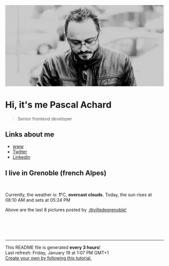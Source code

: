 ![Pascal Achard](./images/photo-pascal-achard.jpg)
# Hi, it's me Pascal Achard
> Senior frontend developer

## Links about me
- [www](https://www.pascal-achard.com)
- [Twitter](https://twitter.com/botmaster)
- [Linkedin](http://www.linkedin.com/in/pascal-achard)


## I live in Grenoble (french Alpes)
<img src="https://openweathermap.org/img/wn/04d@2x.png" alt="">

Currently, the weather is: **1**°C, **overcast clouds**.
Today, the sun rises at 08:10 AM and sets at 05:24 PM

Above are the last 8 pictures posted by <a href="https://www.instagram.com/villedegrenoble/" target="_blank"><img alt="" src="https://upload.wikimedia.org/wikipedia/commons/thumb/e/e7/Instagram_logo_2016.svg/1024px-Instagram_logo_2016.svg.png" width="20"/> @villedegrenoble!</a>

<p style="display: flex; flex-wrap: wrap; gap: 20px;">
        <img src="https://cdn1.picuki.com/hosted-by-instagram/q/0exhNuNYnjBcaS3SYdxKjf8F2vJ1Wg9SZ60STLepjSVmIR1vLHOapZA0mpCj4yRwKwVlASuRYzth7YMpWV9UDD17PUXeQb2JSDZV76udVemlvDdj8ZVgk7Y9LHQYbH6r%7C%7CscrVmGpNWwSDv5PHL%7C%7Clo7gX5v%7C%7CsbCgEpjuSKrVCkGZTjse3TO9%7C%7C2pYf5%7C%7CHSv1izv9QpcmkazXgpdAd4+pvlpDk1VOCtIc17q7VySKNBicMCv6K81Sa8H2QkaHp%7C%7CECKet8XCkONFui3rSzY57zz2F%7C%7C59EEIdvlqztEsjnJt429aXGId76N8A6ZfzSWkkGWlvqklPv6XslHPaSkGI%7C%7CmIUwGPRn+T8J7gprsigdcy8U%7C%7C%7C%7C69iXhbLPMRbJBcmooFf75S3X5IvuZBuMLkKZuCfsdxniW9xSfc7X20CFmQjpP3mLeLbBSGqm+gpCq8UjDiznT+AVoxZjt.jpeg" alt="" width="200"/>
        <img src="https://cdn1.picuki.com/hosted-by-instagram/q/0exhNuNYnjBcaS3SYdxKjf8F2vJ1Wg5SZ60STLepjSVmIR1vLHOapZA0mpCl6yRxIwVgFDeSYzth7YMoVl9ZAz19PELZSbaKSDtc7qqfUOrN1DVk9ZVmlL0xKnEabHKt9ccqXQmYdSgIGaYDG7uo%7C%7CesJ+fvqcjcFpjuMNbRCkDdttdCwFahlza4ls%7C%7Ce4kx2xu5xncG0MzWUiG0E8%7C%7C87ZpTQeWfrkf81wovU6FfkPjskM5fz6miKqEGBkeGFzUQ+RubTCnvpe1HOxMgo2+F6oT6pmNlwTm1GYpltkla0PsMiPEqBV1Lg9ta2KbUk2Dm87sDVPsbWc0SDOaj3+khYUymfswbKyevsZrZDpeN6HfI%7C%7CExgyUQIXzA5RoaC4hNNXPfGv5c9uhQpt909hrUqoA1BO28wTqOeWy0xssVGV1ojKqActZT%7C%7CmU9fyP00D+qw7DrwUxqOa4V6Fx0W4J9%7C%7Cyc2BR6LGTIEN1jIiPE6BYtF4MWJJ%7C%7Cuz8qGTa59RhA4LYAX9zmJ1MAMdg==.jpeg" alt="" width="200"/>
        <img src="https://cdn1.picuki.com/hosted-by-instagram/q/0exhNuNYnjBcaS3SYdxKjf8F2vJ1Wg9SZ60STLepjSVmIR1vLHOapZA0mpCl6yRxIwVgFDeSYzth7YsuUFxRCz19PEDXT7aPSDtd5qyeXerN0TBn95Jnk70yJXEdbXan8scqUwmYdSgIGaYDG7uo+qhT5aGuO1lQpzaEW+oR9z5G7NCnV6xhz580r6GDhx+oucoyIDND%7C%7CHg1JU46o9CUqTUHGsv+MfF3pLUqF+dfzPgL6NDhkyblO1sDbnlzFBKpvdPgp9ETgQb7c3M9%7C%7C2z6ZoYKfk9OlnSaljcQ9I8titj1edgr0PkHsqHURGM4VGly+jl0ucCQoxqfRUSAjm1m+jX95rDkXNoH87vRYKC5EIjNgnONbbLcQ%7C%7CYZG3UHXayGbH7aBMW+Mv1WvoljLdFh%7C%7CW2F8VK7QIPTxTBwFQxy0ASNBZR6QvbQ3KKzq1j%7C%7CizrIrwJmxpmaXeQI7g0bzcuO1hVyfSGeB5sab2I=.jpeg" alt="" width="200"/>
        <img src="https://cdn1.picuki.com/hosted-by-instagram/q/0exhNuNYnjBcaS3SYdxKjf8F2vJ1Wg9SZ60STLepjSVmIR1vLHOapZA0mpCl6yRxIwVgFDeSYzth7YgrVlpWDz19PEDXTrKITT5S6qqYV+rN1TRu9JBmlLw0KXcXY3Cu8cssUgmYdSgIGaYDG7uo+qhT5aGuO1lQpTb9d7JGmC4E5ZObS6olhMF4pJ2Jg3Tt%7C%7C9kiJzJE5m4vMAQrptqO52hEX%7C%7CD+O8BnsaBwVLYBxMQK5qnRlSaHEmw+Jj8uRHagtIj+kOYA2Cv8YhchzE+KFJtjDnQhsHydnE93t4gj1aSNBdxuiekZkIH2bSAEXG428Fk71p26qCDMa2is4EhX2j3+2JrlX9oPvrjUIumzT+K64hXtO576OepibD9cJLmFdxGObfa1BZ8Uw81AFKUeh2GU9iflcZTM2ENUC2xA0yOyLadDVvie4aqO2X3b0BDcqUoapsSWLJAF4VhP1%7C%7CGarwl+JCqTJOxsa2OGn28sEeFTeLqVxpyHPrwU.jpeg" alt="" width="200"/>
        <img src="https://cdn1.picuki.com/hosted-by-instagram/q/0exhNuNYnjBcaS3SYdxKjf8F2vJ1Wg9SZ60STLepjSVmIR1vLHOapZA0mpCl6yRxIwVgFDeSYzth7YkpWFxVAz19PEDXQbaISzdX766YXerN0DBh9pBhlbYxLHYbYnCn9MEpVQmYdSgIGaYDG7uo+qhT5aGuO1lQpTb9d7JGmC4E5ZObS6olhMF4pJ2Jg3Tt%7C%7C9kiJzJE5m4vMAQrptqO52hEX%7C%7CD+O8BnsaBwVLYBxMQK5qnRlSaHEmw+Jj8uRHagtIj+kOYA2DLhbQUz+nWgYqg0DnRTt2bq4yB3t4gj1aSNBdxuiekZkIH2bSAEXG428Fk71p26qCDMa2is4EhX2j3+2JrlX9oPvrjUIuSyYfq64TvHdJzqE+5iSj9cJLmFdxGObfa1BZ8Uw81AFKUeh2GU9ie7e4qi5AZpD3hehC2TNqR2QNayzJbzplvZoBSWqwxipcCqVONRkU5t882arwl+JCqTJO0WHRKDn28sEeFTeLqVxpyHPrwU.jpeg" alt="" width="200"/>
        <img src="https://cdn1.picuki.com/hosted-by-instagram/q/0exhNuNYnjBcaS3SYdxKjf8F2vJ1Wg5SZ60STLepjSVmIR1vLHOapZA0mpCl6yRxIwVgFDeSYzth7YgtUltSCD19PEDXTrSNTT5S6qqdXOrN1jVm8JFpnLY1JXYcZneu9sQvUgmYdSgIGaYDG7uo+qhT5aGuO1lQpzaEW+oR9z5G7NCnV6xhz580r6GDhx+ouMoyIDND%7C%7CHg1JU46o9CUqTUHGsv+MfF3pLUqF+dVzPgL6NDhkyblAzgkbDYoNBHJ467gp7Ym0RC5WnM9%7C%7C2z6ZoYKfk9OlnSaljcQ9I8titj1edgr0PkHsqHURGM4VGly+jl0uceSowqdRkSYjG1YyDX85rTiX+QX9LrRYKC5EIjNgnONbbLcQ%7C%7CYZG3UHXayGbH7aAtCOItpMpMZMP8t4%7C%7C3GRqS6LS5f2+QonAjFc0BHZLYJIYcK7562g+G75hTrIrwJmxpmaXpZ%7C%7CnH0bzcuO1hVyfSGeB5sab2I=.jpeg" alt="" width="200"/>
        <img src="https://cdn1.picuki.com/hosted-by-instagram/q/0exhNuNYnjBcaS3SYdxKjf8F2vJ1Wg9SZ60STLepjSVmIR1vLHOapZA0mpCl6yRxIwVgFDeSYzth7IIuVF1UCj19PEDdTrGASjpU6q2bXOzN2zNi8JFmlLk3LHwdYX6n8cUlXAmYdSgIGaYDG7uo+qhT5aGuO1lQpzb9d7JGmC4E5ZPiZ6x29Zk0v7GEj0Xx7oolaT5O9T9sdgcrptPTpCkeXfPiM8M6pq56AIgCifgG6vuzynXrV1IkeFFxHzPCoJ%7C%7CDzLxa1HXNc20Zw16ta4oyGgobhVjmljkA449+n6SDFaxMn%7C%7C07s%7C%7C2AATNBVmtUpBVtmJGCnCbUNU2z9hB950HJ7LmIa9Ask4LeP8bJeu%7C%7CQnA%7C%7CxK+L6UehoEyhCA%7C%7C%7C%7CUBBKJZvq+WpgJqapJPsBA0Xac5RXrIpXT9hFWImV60DKgK8tKbc2tyJqA%7C%7ClzvuguZpA40tJu2U6Qax1sApJCszCMqL1+AOsZMBCff3Q16EI0VJeg=.jpeg" alt="" width="200"/>
        <img src="https://cdn1.picuki.com/hosted-by-instagram/q/0exhNuNYnjBcaS3SYdxKjf8F2vJ1Wg5SZ60STLepjSVmIR1vLHOapZA0mpCl6yRxIwVgFDeSYzth7IIvWV9VAj19PEHZQbSPTzdQ7a6aVubN0jZu%7C%7CJdolLcxJXIWY3+o8MooUwmYdSgIGaYDG7uo+qhT5aGuO1lQpzaEW+oR9z5G7NCnV6xhz580r6GDhx+ouMoyIDND%7C%7CHg1JU46o9CUqTUHGsv+MfF3pLUqF+dVzPgL6NDhkyblCTgDdG1ZIxKmmNvgp6NVgQ+xV3M9%7C%7C2z6ZoYKfk9OlnSaljcQ9I8titj1edgr0PkHsqHURGM4VGly+jl0uceTjQ7VRVSqjm1myDX+yLjkXcoT8rjBYKC5EIjNgnONbbLcQ%7C%7CYZG3UHXayGbH7aA96wHv1gz7lWH%7C%7C9I+A2G6DS+V5rX+ypkMTR6iBeZNMQiEO7M076x3WGFrxzIrwJmxpmaXpAJ6wwbzcuO1hVyfSGeB5sab2I=.jpeg" alt="" width="200"/>
</p>

------------
<p>This README file is generated <b>every 3 hours</b>!
    <br />Last refresh: Friday, January 19 at 1:07 PM GMT+1
    <br /><a href="https://medium.com/@th.guibert/how-to-create-a-self-updating-readme-md-for-your-github-profile-f8b05744ca91">Create your own by following this tutorial.</a>
</p>
<p><a href="https://github.com/botmaster/botmaster/actions/workflows/main.yaml"><img alt="" src="https://github.com/botmaster/botmaster/actions/workflows/main.yaml/badge.svg" /></a></p>

